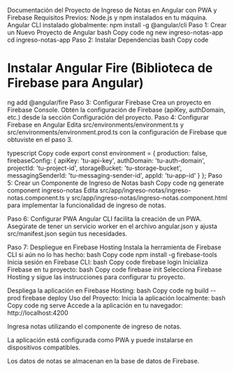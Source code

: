 Documentación del Proyecto de Ingreso de Notas en Angular con PWA y Firebase
Requisitos Previos:
Node.js y npm instalados en tu máquina.
Angular CLI instalado globalmente: npm install -g @angular/cli
Paso 1: Crear un Nuevo Proyecto de Angular
bash
Copy code
ng new ingreso-notas-app
cd ingreso-notas-app
Paso 2: Instalar Dependencias
bash
Copy code
# Instalar Angular Fire (Biblioteca de Firebase para Angular)
ng add @angular/fire
Paso 3: Configurar Firebase
Crea un proyecto en Firebase Console.
Obtén la configuración de Firebase (apiKey, authDomain, etc.) desde la sección Configuración del proyecto.
Paso 4: Configurar Firebase en Angular
Edita src/environments/environment.ts y src/environments/environment.prod.ts con la configuración de Firebase que obtuviste en el paso 3.

typescript
Copy code
export const environment = {
  production: false,
  firebaseConfig: {
    apiKey: 'tu-api-key',
    authDomain: 'tu-auth-domain',
    projectId: 'tu-project-id',
    storageBucket: 'tu-storage-bucket',
    messagingSenderId: 'tu-messaging-sender-id',
    appId: 'tu-app-id'
  }
};
Paso 5: Crear un Componente de Ingreso de Notas
bash
Copy code
ng generate component ingreso-notas
Edita src/app/ingreso-notas/ingreso-notas.component.ts y src/app/ingreso-notas/ingreso-notas.component.html para implementar la funcionalidad de ingreso de notas.

Paso 6: Configurar PWA
Angular CLI facilita la creación de un PWA. Asegúrate de tener un servicio worker en el archivo angular.json y ajusta src/manifest.json según tus necesidades.

Paso 7: Despliegue en Firebase Hosting
Instala la herramienta de Firebase CLI si aún no lo has hecho:
bash
Copy code
npm install -g firebase-tools
Inicia sesión en Firebase CLI:
bash
Copy code
firebase login
Inicializa Firebase en tu proyecto:
bash
Copy code
firebase init
Selecciona Firebase Hosting y sigue las instrucciones para configurar tu proyecto.

Despliega la aplicación en Firebase Hosting:
bash
Copy code
ng build --prod
firebase deploy
Uso del Proyecto:
Inicia la aplicación localmente:
bash
Copy code
ng serve
Accede a la aplicación en tu navegador: http://localhost:4200

Ingresa notas utilizando el componente de ingreso de notas.

La aplicación está configurada como PWA y puede instalarse en dispositivos compatibles.

Los datos de notas se almacenan en la base de datos de Firebase.